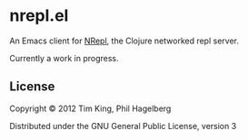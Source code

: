 # nrepl.el

An Emacs client for [NRepl](https://github.com/clojure/tools.nrepl),
the Clojure networked repl server.

Currently a work in progress.

## License

Copyright © 2012 Tim King, Phil Hagelberg

Distributed under the GNU General Public License, version 3
